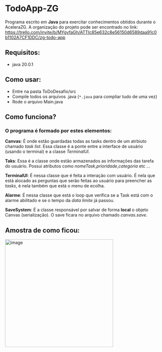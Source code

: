 # TodoApp-ZG

Programa escrito em **Java** para exercitar conhecimentos obtidos durante o AceleraZG. A organização do projeto pode ser encontrado no link: https://trello.com/invite/b/MYgvfaGh/ATTIc85e632c8e56150d6589daa91c0b1102A7CF1DDC/zg-todo-app

## Requisitos:
- java 20.0.1
 
## Como usar:

- Entre na pasta ToDoDesafio/src
- Compile todos os arquivos .java (``*.java`` para compliar tudo de uma vez)
- Rode o arquivo Main.java

## Como funciona?

### O programa é formado por estes elementos:


**Canvas**: É onde estão guardadas todas as tasks dentro de um atrbiuto chamado _task list_. Essa classe é a ponte entre a interface de usuário (usando o terminal) e a classe _TerminalUI_.

**Taks**: Essa é a classe onde estão armazenados as informações das tarefa do usuário. Possui atributos como _nomeTask_,_prioridade_,_categoria_ etc ...

**TerminalUI**: É nessa classe que é feita a interação com usuário. É nela que está alocado as perguntas que serão feitas ao usuário para preencher as _tasks_, é nela também que está o menu de ecolha.

**Alarme**: É nessa classe que está o loop que verifica se a Task está com o alarme abilitado e se o tempo da _data limite_ já passou.

**SaveSystem**: É a classe responsável por salvar de forma **local** o objeto Canvas (serialização). O save ficara no arquivo chamado _canvas.save_.


## Amostra de como ficou:

<img width="355" alt="image" src="https://github.com/VictorCalebeIFG/TodoApp-ZG-Desafio/assets/84258178/426c4a59-0588-47b8-b561-e739adb2632b">

